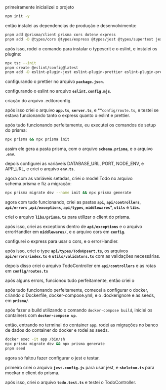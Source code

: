 primeiramente inicializei o projeto
``` bash
npm init -y
```
então instalei as dependencias de produção e desenvolvimento:
```bash
pnpm add @prisma/client prisma cors dotenv express 
pnpm add -D @types/cors @types/express @types/jest @types/supertest jest jest-mock-extended superagent supertest ts-jest ts-node ts-node-dev typescript eslint prettier
```
após isso, rodei o comando para instalar o typescrit e o eslint, e instalei os plugins:

```bash
npx tsc --init
pnpm create @eslint/config@latest
pnpm add -D eslint-plugin-jest eslint-plugin-prettier eslint-plugin-promise  
```

configurando o prettier no arquivo **`package.json`**.

configurando o eslint no arquivo **`eslint.config.mjs`**.

criação do arquivo .editorconfig.

após isso criei o arquivo **`app.ts`**, **`server.ts`**, e **`config/route.ts`, e testei se estava funcionando tanto o express quanto o eslint e prettier.

após tudo funcionando perfeitamente, eu executei os comandos de setup do prisma:
```bash
npx prisma && npx prisma init
```
assim ele gera a pasta prisma, com o arquivo **`schema.prisma`**, e o arquivo **`.env`**.

depois configurei as variáveis DATABASE_URL, PORT, NODE_ENV, e APP_URL, e criei o arquivo **`env.ts`**.

agora com as variáveis setadas, criei o model Todo no arquivo schema.prisma e fiz a migração:
```bash
npx prisma migrate dev --name init && npx prisma generate
```
agora com tudo funcionando, criei as pastas **`api`**, **`api/controllers`**, **`api/errors`** **,`api/exceptions`**, **`api/types`**, **`middlewares`***, **`utils`**  e **`libs`**.

criei o arquivo **`libs/prisma.ts`** para utilizar o client do prisma.

após isso, criei as exceptions dentro de **`api/exceptions`** e o arquivo errorHandler em  **`middlewares/`**, e o arquivo cors em **`config`**.

configurei o express para usar o cors, e o errorHandler.

após isso, criei o type **`api/types/TodoUpsert.ts`**, os arquivos **`api/errors/index.ts`** e **`utils/validators.ts`** com as validações necessárias. 

depois disso criei o arquivo TodoController em **`api/controllers`** e as rotas em **`config/routes.ts`**

após alguns errors, funcionou tudo perfeitamente, então criei o 

após tudo funcionando perfeitamente, comecei a configurar o docker, criando o Dockerfile, docker-compose.yml, e o .dockerignore e as seeds, em **`prisma/`**.

após fazer a build utilizando o comando `docker-compose build`, iniciei os containers com **`docker-compose up`**.

então, entrando no terminal do container `app`. rodei as migrações no banco de dados do container do docker e rodei as seeds.
```bash
docker exec -it app /bin/sh
npx prisma migrate dev && npx prisma generate
pnpm seed
```

agora só faltou fazer configurar o jest e testar.

primeiro criei o arquivo **`jest.config.js`** para usar jest, e  **`skeleton.ts`** para mockar o client do prisma.

após isso, criei o arquivo **`todo.test.ts`** e testei o TodoController.

